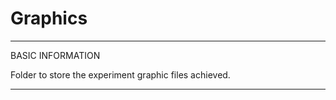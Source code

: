 # Graphics

*************************************************************
BASIC INFORMATION

Folder to store the experiment graphic files achieved.

*************************************************************